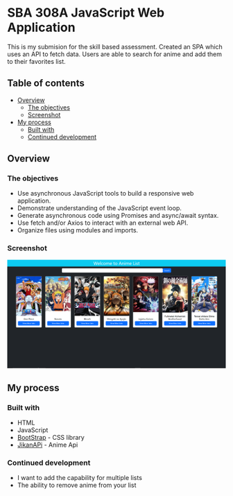 # SBA 308A JavaScript Web Application

This is my submision for the skill based assessment. Created an SPA which uses an API to fetch data. Users are able to search for anime and add them to their favorites list.

## Table of contents

- [Overview](#overview)
  - [The objectives](#the-objectives)
  - [Screenshot](#screenshot)
- [My process](#my-process)
  - [Built with](#built-with)
  - [Continued development](#continued-development)

## Overview

### The objectives

- Use asynchronous JavaScript tools to build a responsive web application.
- Demonstrate understanding of the JavaScript event loop.
- Generate asynchronous code using Promises and async/await syntax.
- Use fetch and/or Axios to interact with an external web API.
- Organize files using modules and imports.

### Screenshot

![Website Screenshot](./images/Capture.PNG)

## My process

### Built with

- HTML
- JavaScript
- [BootStrap](https://getbootstrap.com/) - CSS library
- [JikanAPi](https://jikan.moe/) - Anime Api

### Continued development

- I want to add the capability for multiple lists
- The ability to remove anime from your list
